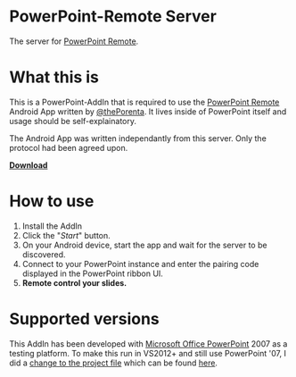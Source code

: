 PowerPoint-Remote Server
========================

The server for [PowerPoint Remote](https://github.com/theporenta/powerpoint-remote).

# What this is

This is a PowerPoint-AddIn that is required to use the [PowerPoint Remote](https://github.com/theporenta/powerpoint-remote) Android App written by [@thePorenta](https://github.com/theporenta).
It lives inside of PowerPoint itself and usage should be self-explainatory.

The Android App was written independantly from this server. Only the protocol had been agreed upon.

[**Download**](https://github.com/sgade/powerpoint-remote-server/releases)

# How to use

1. Install the AddIn
2. Click the "*Start*" button.
3. On your Android device, start the app and wait for the server to be discovered.
4. Connect to your PowerPoint instance and enter the pairing code displayed in the PowerPoint ribbon UI.
5. **Remote control your slides.**

# Supported versions

This AddIn has been developed with [Microsoft Office PowerPoint](http://office.microsoft.com/de-de/powerpoint/) 2007 as a testing platform.
To make this run in VS2012+ and still use PowerPoint '07, I did a [change to the project file](http://stackoverflow.com/questions/12277023/how-can-i-create-a-vsto-office-2007-add-in-using-vs-2012) which can be found [here](https://github.com/sgade/powerpoint-remote-server/commit/be3c70f451f73b22be78c5df05b17d96cfa5ff3c#diff-31a00a9f0021feabd4845a1614e33f65R218).
